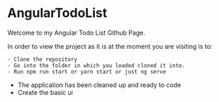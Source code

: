 # AngularTodoList

Welcome to my Angular Todo List Github Page.

In order to view the project as it is at the moment you are visiting is to:
    
    - Clone the repository
    - Go into the folder in which you loaded cloned it into.
    - Run npm run start or yarn start or just ng serve

- The application has been cleaned up and ready to code
- Create the basic ui
